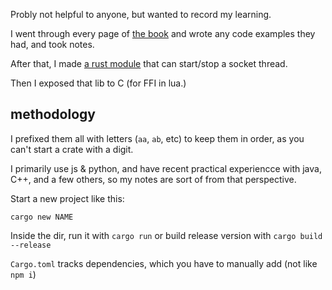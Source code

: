  Probly not helpful to anyone, but wanted to record my learning.

I went through every page of [the book](https://doc.rust-lang.org/book/) and wrote any code examples they had, and took notes.

After that, I made [a rust module](https://dev.to/ghost/rust-project-structure-example-step-by-step-3ee) that can start/stop a socket thread.

Then I exposed that lib to C (for FFI in lua.)

## methodology

I prefixed them all with letters (`aa`, `ab`, etc) to keep them in order, as you can't start a crate with a digit.

I primarily use js & python, and have recent practical experiencce with java, C++, and a few others, so my notes are sort of from that perspective.

Start a new project like this:

```
cargo new NAME
```

Inside the dir, run it with `cargo run` or build release version with `cargo build --release`

`Cargo.toml` tracks dependencies, which you have to manually add (not like `npm i`)
